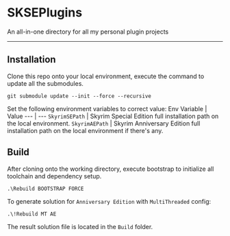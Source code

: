 # SKSEPlugins
An all-in-one directory for all my personal plugin projects

---
## Installation
Clone this repo onto your local environment, execute the command to update all the submodules.
```
git submodule update --init --force --recursive
```  
Set the following environment variables to correct value:
Env Variable | Value
--- | ---
`SkyrimSEPath` | Skyrim Special Edition full installation path on the local environment.
`SkyrimAEPath` | Skyrim Anniversary Edition full installation path on the local environment if there's any.


## Build
After cloning onto the working directory, execute bootstrap to initialize all toolchain and dependency setup.
```
.\Rebuild BOOTSTRAP FORCE
```

To generate solution for `Anniversary Edition` with `MultiThreaded` config:    
```
.\!Rebuild MT AE
``` 
The result solution file is located in the `Build` folder.
